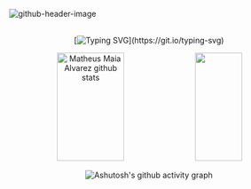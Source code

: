 ![github-header-image](https://github.com/pedrosayuri/pedrosayuri/assets/56764512/47c2e792-4c83-4427-85e3-f8e6a8736e76)
<br>
<br>

<div align="center">

[![Typing SVG](https://readme-typing-svg.herokuapp.com?font=Fira+Code&weight=900&size=35&pause=1000&random=false&width=650&height=100&lines=---------+Ol%C3%A1+Mundo!+---------;Sou+Yuri+Pedrosa+de+Oliveira;%F0%9F%92%BB+Desenvolvedor+Full-Stack+%E2%80%8B%F0%9F%93%B1%E2%80%8B;Especializado+em+Web+e+Mobile.)](https://git.io/typing-svg)

</div>

<div align="center">  
  <img width="49%" height="195px" src="https://github-readme-stats.vercel.app/api?username=pedrosayuri&show_icons=true&count_private=true&hide_border=true&title_color=00bfbf&icon_color=00bfbf&text_color=c9d1d9&bg_color=0d1117" alt="Matheus Maia Alvarez github stats" /> 
  <img width="41%" height="195px" src="https://github-readme-stats.vercel.app/api/top-langs/?username=MatheusAlvarez&layout=compact&hide_border=true&title_color=00bfbf&text_color=00bfbf&bg_color=0d1117" />
</div>
   
<div align="center" >
   
![Ashutosh's github activity graph](https://ssr-contributions-svg.vercel.app/_/pedrosayuri?chart=3dbar&gap=0.6&scale=2&flatten=2&animation=wave&animation_duration=1&animation_delay=0.05&animation_amplitude=20&animation_frequency=0.5&animation_wave_center=10_0&format=svg&weeks=30&theme=blue) 

</div>
